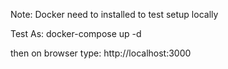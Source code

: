 Note: Docker need to installed to test setup locally

Test As:
docker-compose up -d

then on browser type: http://localhost:3000
